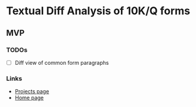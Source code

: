 # Textual Diff Analysis of 10K/Q forms 

## MVP

### TODOs
- [ ] Diff view of common form paragraphs

### Links
- [Projects page](../PROJECTS.md)
- [Home page](../README.md)